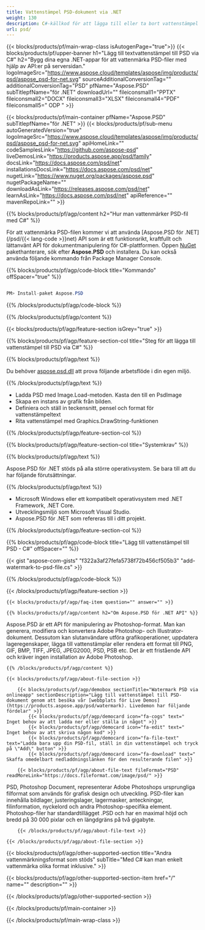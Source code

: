```yaml
---
title: Vattenstämpel PSD-dokument via .NET
weight: 130
description: C#-källkod för att lägga till eller ta bort vattenstämpel till PSD-fil på .NET Framework, .NET Core.
url: psd/
---
```


{{< blocks/products/pf/main-wrap-class isAutogenPage="true">}}
{{< blocks/products/pf/upper-banner h1="Lägg till textvattenstämpel till PSD via C#" h2="Bygg dina egna .NET-appar för att vattenmärka PSD-filer med hjälp av API:er på serversidan." logoImageSrc="https://www.aspose.cloud/templates/aspose/img/products/psd/aspose_psd-for-net.svg" sourceAdditionalConversionTag="" additionalConversionTag="PSD" pfName="Aspose.PSD" subTitlepfName="för .NET" downloadUrl="" fileiconsmall1="PPTX" fileiconsmall2="DOCX" fileiconsmall3="XLSX" fileiconsmall4="PDF" fileiconsmall5=" ODP " >}}

{{< blocks/products/pf/main-container pfName="Aspose.PSD" subTitlepfName="för .NET" >}}
{{< blocks/products/pf/sub-menu autoGeneratedVersion="true" logoImageSrc="https://www.aspose.cloud/templates/aspose/img/products/psd/aspose_psd-for-net.svg" apiHomeLink="" codeSamplesLink="https://github.com/aspose-psd" liveDemosLink="https://products.aspose.app/psd/family" docsLink="https://docs.aspose.com/psd/net" installationsDocsLink="https://docs.aspose.com/psd/net" nugetLink="https://www.nuget.org/packages/aspose.psd" nugetPackageName="" downloadAsLink="https://releases.aspose.com/psd/net" learnAsLink="https://docs.aspose.com/psd/net" apiReference="" mavenRepoLink="" >}}

{{% blocks/products/pf/agp/content h2="Hur man vattenmärker PSD-fil med C#" %}}

 För att vattenmärka PSD-filen kommer vi att använda
 [Aspose.PSD för .NET](/psd/{{< lang-code >}}net)
 API som är ett funktionsrikt, kraftfullt och lättanvänt API för dokumentmanipulering för C#-plattformen. Öppen
 [NuGet](https://www.nuget.org/packages/aspose.psd)
 pakethanterare, sök efter
 **Aspose.PSD**
 och installera. Du kan också använda följande kommando från Package Manager Console.

{{% blocks/products/pf/agp/code-block title="Kommando" offSpacer="true" %}}

```cs

PM> Install-paket Aspose.PSD

```

{{% /blocks/products/pf/agp/code-block %}}

{{% /blocks/products/pf/agp/content %}}

{{< blocks/products/pf/agp/feature-section isGrey="true" >}}

{{% blocks/products/pf/agp/feature-section-col title="Steg för att lägga till vattenstämpel till PSD via C#" %}}

{{% blocks/products/pf/agp/text %}}

 Du behöver
 [aspose.psd.dll](https://releases.aspose.com/psd/net)
 att prova följande arbetsflöde i din egen miljö.

{{% /blocks/products/pf/agp/text %}}

+ Ladda PSD med Image.Load-metoden. Kasta den till en PsdImage
+ Skapa en instans av grafik från bilden.
+ Definiera och ställ in teckensnitt, pensel och format för vattenstämpeltext
+ Rita vattenstämpel med Graphics.DrawString-funktionen

{{% /blocks/products/pf/agp/feature-section-col %}}

{{% blocks/products/pf/agp/feature-section-col title="Systemkrav" %}}

{{% blocks/products/pf/agp/text %}}

 Aspose.PSD för .NET stöds på alla större operativsystem. Se bara till att du har följande förutsättningar.

{{% /blocks/products/pf/agp/text %}}

- Microsoft Windows eller ett kompatibelt operativsystem med .NET Framework, .NET Core.
- Utvecklingsmiljö som Microsoft Visual Studio.
- Aspose.PSD för .NET som refereras till i ditt projekt.

{{% /blocks/products/pf/agp/feature-section-col %}}

{{% blocks/products/pf/agp/code-block title="Lägg till vattenstämpel till PSD - C#" offSpacer="" %}}

{{< gist "aspose-com-gists" "f322a3af27fefa5738f72b456cf505b3" "add-watermark-to-psd-file.cs" >}}

{{% /blocks/products/pf/agp/code-block %}}

{{< /blocks/products/pf/agp/feature-section >}}

    {{< blocks/products/pf/agp/faq-item question="" answer="" >}}
 

<!-- aboutfile Starts -->

    {{% blocks/products/pf/agp/content h2="Om Aspose.PSD för .NET API" %}}

 Aspose.PSD är ett API för manipulering av Photoshop-format. Man kan generera, modifiera och konvertera Adobe Photoshop- och Illustrator-dokument. Dessutom kan slutanvändare utföra grafikoperationer, uppdatera lageregenskaper, lägga till vattenstämplar eller rendera ett format till PNG, GIF, BMP, TIFF, JPEG, JPEG2000, PSD, PSB etc. Det är ett fristående API och kräver ingen installation av Adobe Photoshop.



    {{% /blocks/products/pf/agp/content %}}

    {{< blocks/products/pf/agp/about-file-section >}}

        {{< blocks/products/pf/agp/demobox sectionTitle="Watermark PSD via onlineapp" sectionDescription="Lägg till vattenstämpel till PSD-dokument genom att besöka vår [webbplats för Live Demos](https://products.aspose.app/psd/watermark). Livedemon har följande fördelar" >}}
            {{< blocks/products/pf/agp/democard icon="fa-cogs" text=" Inget behov av att ladda ner eller ställa in något" >}}
            {{< blocks/products/pf/agp/democard icon="fa-edit" text=" Inget behov av att skriva någon kod" >}}
            {{< blocks/products/pf/agp/democard icon="fa-file-text" text="Ladda bara upp din PSD-fil, ställ in din vattenstämpel och tryck på \"Add\" button" >}}
            {{< blocks/products/pf/agp/democard icon="fa-download" text=" Skaffa omedelbart nedladdningslänken för den resulterande filen" >}}

        {{< blocks/products/pf/agp/about-file-text fileFormat="PSD" readMoreLink="https://docs.fileformat.com/image/psd/" >}}
PSD, Photoshop Document, representerar Adobe Photoshops ursprungliga filformat som används för grafisk design och utveckling. PSD-filer kan innehålla bildlager, justeringslager, lagermasker, anteckningar, filinformation, nyckelord och andra Photoshop-specifika element. Photoshop-filer har standardtillägget .PSD och har en maximal höjd och bredd på 30 000 pixlar och en längdgräns på två gigabyte.

        {{< /blocks/products/pf/agp/about-file-text >}}

    {{< /blocks/products/pf/agp/about-file-section >}}

<!-- aboutfile Ends -->

{{< blocks/products/pf/agp/other-supported-section title="Andra vattenmärkningsformat som stöds" subTitle="Med C# kan man enkelt vattenmärka olika format inklusive." >}}

{{< blocks/products/pf/agp/other-supported-section-item href="/" name="" description="" >}}

{{< /blocks/products/pf/agp/other-supported-section >}}

{{< /blocks/products/pf/main-container >}}
    
{{< /blocks/products/pf/main-wrap-class >}}
